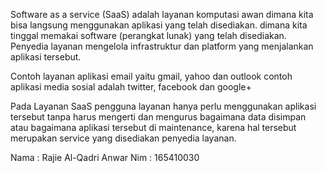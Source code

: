 Software as a service (SaaS)
        adalah layanan komputasi awan dimana kita bisa langsung menggunakan aplikasi yang telah disediakan. 
        dimana kita tinggal memakai software (perangkat lunak) yang telah disediakan.
        Penyedia layanan mengelola infrastruktur dan platform yang menjalankan aplikasi tersebut. 

Contoh layanan aplikasi email yaitu gmail, yahoo dan outlook 
contoh aplikasi media sosial adalah twitter, facebook dan google+

Pada Layanan SaaS pengguna layanan hanya perlu menggunakan aplikasi tersebut tanpa harus mengerti dan mengurus bagaimana data disimpan
 atau bagaimana aplikasi tersebut di maintenance, karena hal tersebut merupakan service yang disediakan penyedia layanan.

 
Nama    : Rajie Al-Qadri Anwar
Nim     : 165410030




